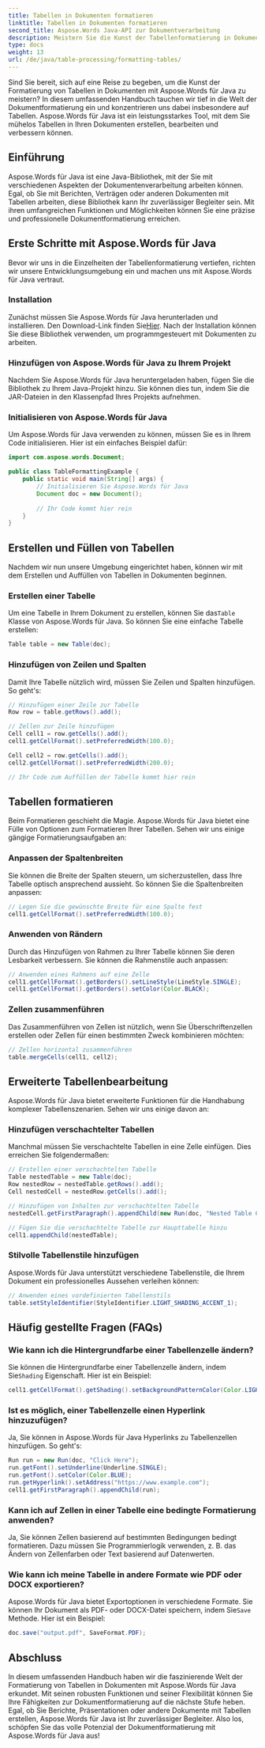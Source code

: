 ```yaml
---
title: Tabellen in Dokumenten formatieren
linktitle: Tabellen in Dokumenten formatieren
second_title: Aspose.Words Java-API zur Dokumentverarbeitung
description: Meistern Sie die Kunst der Tabellenformatierung in Dokumenten mit Aspose.Words für Java. Entdecken Sie Schritt-für-Schritt-Anleitungen und Quellcodebeispiele für eine präzise Tabellenformatierung.
type: docs
weight: 13
url: /de/java/table-processing/formatting-tables/
---
```


Sind Sie bereit, sich auf eine Reise zu begeben, um die Kunst der Formatierung von Tabellen in Dokumenten mit Aspose.Words für Java zu meistern? In diesem umfassenden Handbuch tauchen wir tief in die Welt der Dokumentformatierung ein und konzentrieren uns dabei insbesondere auf Tabellen. Aspose.Words für Java ist ein leistungsstarkes Tool, mit dem Sie mühelos Tabellen in Ihren Dokumenten erstellen, bearbeiten und verbessern können.

## Einführung

Aspose.Words für Java ist eine Java-Bibliothek, mit der Sie mit verschiedenen Aspekten der Dokumentenverarbeitung arbeiten können. Egal, ob Sie mit Berichten, Verträgen oder anderen Dokumenten mit Tabellen arbeiten, diese Bibliothek kann Ihr zuverlässiger Begleiter sein. Mit ihren umfangreichen Funktionen und Möglichkeiten können Sie eine präzise und professionelle Dokumentformatierung erreichen.

## Erste Schritte mit Aspose.Words für Java

Bevor wir uns in die Einzelheiten der Tabellenformatierung vertiefen, richten wir unsere Entwicklungsumgebung ein und machen uns mit Aspose.Words für Java vertraut.

### Installation

 Zunächst müssen Sie Aspose.Words für Java herunterladen und installieren. Den Download-Link finden Sie[Hier](https://releases.aspose.com/words/java/). Nach der Installation können Sie diese Bibliothek verwenden, um programmgesteuert mit Dokumenten zu arbeiten.

### Hinzufügen von Aspose.Words für Java zu Ihrem Projekt

Nachdem Sie Aspose.Words für Java heruntergeladen haben, fügen Sie die Bibliothek zu Ihrem Java-Projekt hinzu. Sie können dies tun, indem Sie die JAR-Dateien in den Klassenpfad Ihres Projekts aufnehmen.

### Initialisieren von Aspose.Words für Java

Um Aspose.Words für Java verwenden zu können, müssen Sie es in Ihrem Code initialisieren. Hier ist ein einfaches Beispiel dafür:

```java
import com.aspose.words.Document;

public class TableFormattingExample {
    public static void main(String[] args) {
        // Initialisieren Sie Aspose.Words für Java
        Document doc = new Document();
        
        // Ihr Code kommt hier rein
    }
}
```

## Erstellen und Füllen von Tabellen

Nachdem wir nun unsere Umgebung eingerichtet haben, können wir mit dem Erstellen und Auffüllen von Tabellen in Dokumenten beginnen.

### Erstellen einer Tabelle

 Um eine Tabelle in Ihrem Dokument zu erstellen, können Sie das`Table` Klasse von Aspose.Words für Java. So können Sie eine einfache Tabelle erstellen:

```java
Table table = new Table(doc);
```

### Hinzufügen von Zeilen und Spalten

Damit Ihre Tabelle nützlich wird, müssen Sie Zeilen und Spalten hinzufügen. So geht's:

```java
// Hinzufügen einer Zeile zur Tabelle
Row row = table.getRows().add();

// Zellen zur Zeile hinzufügen
Cell cell1 = row.getCells().add();
cell1.getCellFormat().setPreferredWidth(100.0);

Cell cell2 = row.getCells().add();
cell2.getCellFormat().setPreferredWidth(200.0);

// Ihr Code zum Auffüllen der Tabelle kommt hier rein
```

## Tabellen formatieren

Beim Formatieren geschieht die Magie. Aspose.Words für Java bietet eine Fülle von Optionen zum Formatieren Ihrer Tabellen. Sehen wir uns einige gängige Formatierungsaufgaben an:

### Anpassen der Spaltenbreiten

Sie können die Breite der Spalten steuern, um sicherzustellen, dass Ihre Tabelle optisch ansprechend aussieht. So können Sie die Spaltenbreiten anpassen:

```java
// Legen Sie die gewünschte Breite für eine Spalte fest
cell1.getCellFormat().setPreferredWidth(100.0);
```

### Anwenden von Rändern

Durch das Hinzufügen von Rahmen zu Ihrer Tabelle können Sie deren Lesbarkeit verbessern. Sie können die Rahmenstile auch anpassen:

```java
// Anwenden eines Rahmens auf eine Zelle
cell1.getCellFormat().getBorders().setLineStyle(LineStyle.SINGLE);
cell1.getCellFormat().getBorders().setColor(Color.BLACK);
```

### Zellen zusammenführen

Das Zusammenführen von Zellen ist nützlich, wenn Sie Überschriftenzellen erstellen oder Zellen für einen bestimmten Zweck kombinieren möchten:

```java
// Zellen horizontal zusammenführen
table.mergeCells(cell1, cell2);
```

## Erweiterte Tabellenbearbeitung

Aspose.Words für Java bietet erweiterte Funktionen für die Handhabung komplexer Tabellenszenarien. Sehen wir uns einige davon an:

### Hinzufügen verschachtelter Tabellen

Manchmal müssen Sie verschachtelte Tabellen in eine Zelle einfügen. Dies erreichen Sie folgendermaßen:

```java
// Erstellen einer verschachtelten Tabelle
Table nestedTable = new Table(doc);
Row nestedRow = nestedTable.getRows().add();
Cell nestedCell = nestedRow.getCells().add();

// Hinzufügen von Inhalten zur verschachtelten Tabelle
nestedCell.getFirstParagraph().appendChild(new Run(doc, "Nested Table Content"));

// Fügen Sie die verschachtelte Tabelle zur Haupttabelle hinzu
cell1.appendChild(nestedTable);
```

### Stilvolle Tabellenstile hinzufügen

Aspose.Words für Java unterstützt verschiedene Tabellenstile, die Ihrem Dokument ein professionelles Aussehen verleihen können:

```java
// Anwenden eines vordefinierten Tabellenstils
table.setStyleIdentifier(StyleIdentifier.LIGHT_SHADING_ACCENT_1);
```

## Häufig gestellte Fragen (FAQs)

### Wie kann ich die Hintergrundfarbe einer Tabellenzelle ändern?

 Sie können die Hintergrundfarbe einer Tabellenzelle ändern, indem Sie`Shading` Eigenschaft. Hier ist ein Beispiel:

```java
cell1.getCellFormat().getShading().setBackgroundPatternColor(Color.LIGHT_GRAY);
```

### Ist es möglich, einer Tabellenzelle einen Hyperlink hinzuzufügen?

Ja, Sie können in Aspose.Words für Java Hyperlinks zu Tabellenzellen hinzufügen. So geht's:

```java
Run run = new Run(doc, "Click Here");
run.getFont().setUnderline(Underline.SINGLE);
run.getFont().setColor(Color.BLUE);
run.getHyperlink().setAddress("https://www.example.com");
cell1.getFirstParagraph().appendChild(run);
```

### Kann ich auf Zellen in einer Tabelle eine bedingte Formatierung anwenden?

Ja, Sie können Zellen basierend auf bestimmten Bedingungen bedingt formatieren. Dazu müssen Sie Programmierlogik verwenden, z. B. das Ändern von Zellenfarben oder Text basierend auf Datenwerten.

### Wie kann ich meine Tabelle in andere Formate wie PDF oder DOCX exportieren?

 Aspose.Words für Java bietet Exportoptionen in verschiedene Formate. Sie können Ihr Dokument als PDF- oder DOCX-Datei speichern, indem Sie`Save` Methode. Hier ist ein Beispiel:

```java
doc.save("output.pdf", SaveFormat.PDF);
```

## Abschluss

In diesem umfassenden Handbuch haben wir die faszinierende Welt der Formatierung von Tabellen in Dokumenten mit Aspose.Words für Java erkundet. Mit seinen robusten Funktionen und seiner Flexibilität können Sie Ihre Fähigkeiten zur Dokumentformatierung auf die nächste Stufe heben. Egal, ob Sie Berichte, Präsentationen oder andere Dokumente mit Tabellen erstellen, Aspose.Words für Java ist Ihr zuverlässiger Begleiter. Also los, schöpfen Sie das volle Potenzial der Dokumentformatierung mit Aspose.Words für Java aus!